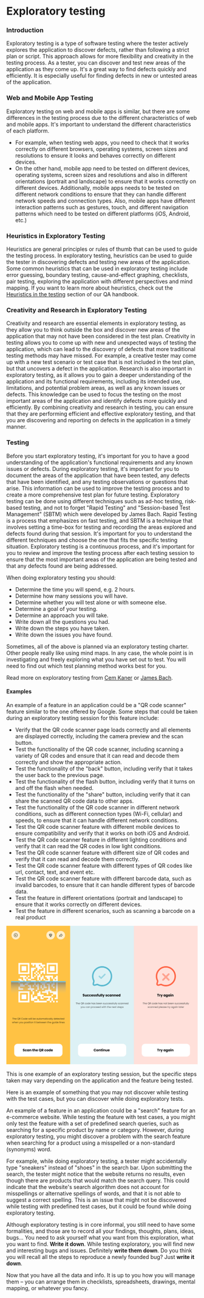 # Exploratory testing

### Introduction

Exploratory testing is a type of software testing where the tester actively explores the application to discover defects, rather than following a strict plan or script. This approach allows for more flexibility and creativity in the testing process. As a tester, you can discover and test new areas of the application as they come up. It's a great way to find defects quickly and efficiently. It is especially useful for finding defects in new or untested areas of the application.

### Web and Mobile App Testing

Exploratory testing on web and mobile apps is similar, but there are some differences in the testing process due to the different characteristics of web and mobile apps. It's important to understand the different characteristics of each platform. 

- For example, when testing web apps, you need to check that it works correctly on different browsers, operating systems, screen sizes and resolutions to ensure it looks and behaves correctly on different devices. 
- On the other hand, mobile app need to be tested on different devices, operating systems, screen sizes and resolutions and also in different orientations (portrait and landscape) to ensure that it works correctly on different devices. Additionally, mobile apps needs to be tested on different network conditions to ensure that they can handle different network speeds and connection types. Also, mobile apps have different interaction patterns such as gestures, touch, and different navigation patterns which need to be tested on different platforms (iOS, Android, etc.)

### Heuristics in Exploratory Testing

Heuristics are general principles or rules of thumb that can be used to guide the testing process. In exploratory testing, heuristics can be used to guide the tester in discovering defects and testing new areas of the application. Some common heuristics that can be used in exploratory testing include error guessing, boundary testing, cause-and-effect graphing, checklists, pair testing, exploring the application with different perspectives and mind mapping. If you want to learn more about heuristics, check out the [Heuristics in the testing](https://infinum.com/handbook/qa/testing/heuristics-in-testing) section of our QA handbook.

### Creativity and Research in Exploratory Testing

Creativity and research are essential elements in exploratory testing, as they allow you to think outside the box and discover new areas of the application that may not have been considered in the test plan.
Creativity in testing allows you to come up with new and unexpected ways of testing the application, which can lead to the discovery of defects that more traditional testing methods may have missed. For example, a creative tester may come up with a new test scenario or test case that is not included in the test plan, but that uncovers a defect in the application.
Research is also important in exploratory testing, as it allows you to gain a deeper understanding of the application and its functional requirements, including its intended use, limitations, and potential problem areas, as well as any known issues or defects. This knowledge can be used to focus the testing on the most important areas of the application and identify defects more quickly and efficiently.
By combining creativity and research in testing, you can ensure that they are performing efficient and effective exploratory testing, and that you are discovering and reporting on defects in the application in a timely manner. 

### Testing
Before you start exploratory testing, it's important for you to have a good understanding of the application's functional requirements and any known issues or defects.
During exploratory testing, it's important for you to document the areas of the application that have been tested, any defects that have been identified, and any testing observations or questions that arise. This information can be used to improve the testing process and to create a more comprehensive test plan for future testing.
Exploratory testing can be done using different techniques such as ad-hoc testing, risk-based testing, and not to forget "Rapid Testing" and "Session-based Test Management" (SBTM) which were developed by James Bach. Rapid Testing is a process that emphasizes on fast testing, and SBTM is a technique that involves setting a time-box for testing and recording the areas explored and defects found during that session. It's important for you to understand the different techniques and choose the one that fits the specific testing situation.
Exploratory testing is a continuous process, and it's important for you to review and improve the testing process after each testing session to ensure that the most important areas of the application are being tested and that any defects found are being addressed.

When doing exploratory testing you should:

- Determine the time you will spend, e.g. 2 hours.
- Determine how many sessions you will have.
- Determine whether you will test alone or with someone else.
- Determine a goal of your testing.
- Determine an approach you will take.
- Write down all the questions you had.
- Write down the steps you have taken.
- Write down the issues you have found.

Sometimes, all of the above is planned via an exploratory testing charter. Other people really like using mind maps. In any case, the whole point is in investigating and freely exploring what you have set out to test. You will need to find out which test planning method works best for you.

Read more on exploratory testing from [Cem Kaner](https://secureservercdn.net/198.71.189.51/13j.276.myftpupload.com/pdfs/QAIExploring.pdf) or [James Bach](https://www.satisfice.com/exploratory-testing).


#### Examples

An example of a feature in an application could be a "QR code scanner" feature similar to the one offered by Google. Some steps that could be taken during an exploratory testing session for this feature include:

- Verify that the QR code scanner page loads correctly and all elements are displayed correctly, including the camera preview and the scan button.
- Test the functionality of the QR code scanner, including scanning a variety of QR codes and ensure that it can read and decode them correctly and show the appropriate action.
- Test the functionality of the "back" button, including verify that it takes the user back to the previous page.
- Test the functionality of the flash button, including verify that it turns on and off the flash when needed.
- Test the functionality of the "share" button, including verify that it can share the scanned QR code data to other apps.
- Test the functionality of the QR code scanner in different network conditions, such as different connection types (Wi-Fi, cellular) and speeds, to ensure that it can handle different network conditions.
- Test the QR code scanner feature with different mobile devices to ensure compatibility and verify that it works on both iOS and Android.
- Test the QR code scanner feature in different lighting conditions and verify that it can read the QR codes in low light conditions.
- Test the QR code scanner feature with different size of QR codes and verify that it can read and decode them correctly.
- Test the QR code scanner feature with different types of QR codes like url, contact, text, and event etc.
- Test the QR code scanner feature with different barcode data, such as invalid barcodes, to ensure that it can handle different types of barcode data.
- Test the feature in different orientations (portrait and landscape) to ensure that it works correctly on different devices.
- Test the feature in different scenarios, such as scanning a barcode on a real product 

![Exploratory testing QR snanner steps](/img/Exploratory_Testing_QR_code_scanner_steps.png)

This is one example of an exploratory testing session, but the specific steps taken may vary depending on the application and the feature being tested.

Here is an example of something that you may not discover while testing with the test cases, but you can discover while doing exploratory tests.

An example of a feature in an application could be a "search" feature for an e-commerce website. While testing the feature with test cases, a you might only test the feature with a set of predefined search queries, such as searching for a specific product by name or category. However, during exploratory testing, you might discover a problem with the search feature when searching for a product using a misspelled or a non-standard (synonyms) word.

For example, while doing exploratory testing, a tester might accidentally type "sneakers" instead of "shoes" in the search bar. Upon submitting the search, the tester might notice that the website returns no results, even though there are products that would match the search query. This could indicate that the website's search algorithm does not account for misspellings or alternative spellings of words, and that it is not able to suggest a correct spelling. This is an issue that might not be discovered while testing with predefined test cases, but it could be found while doing exploratory testing.

Although exploratory testing is in core informal, you still need to have some formalities, and those are to record all your findings, thoughts, plans, ideas, bugs…
You need to ask yourself what you want from this exploration, what you want to find. **Write it down**.
While testing exploratory, you will find new and interesting bugs and issues. Definitely **write them down**.
Do you think you will recall all the steps to reproduce a newly founded bug? Just **write it down**.

Now that you have all the data and info. It is up to you how you will manage them – you can arrange them in checklists, spreadsheets, drawings, mental mapping, or whatever you fancy.